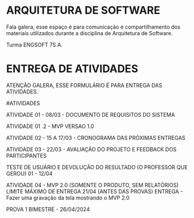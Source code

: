 # ARQUITETURA DE SOFTWARE

Fala galera, esse espaço é para comunicação e compartilhamento dos materiais utilizados durante a disciplina de Arquitetura de Software.

Turma ENGSOFT 7S A.

# ENTREGA DE ATIVIDADES

ATENÇÃO GALERA, ESSE FORMULÁRIO É PARA ENTREGA DAS ATIVIDADES.

#ATIVIDADES

ATIVIDADE 01 - 08/03 - DOCUMENTO DE REQUISITOS DO SISTEMA

ATIVIDADE 01 .2 - MVP VERSAO 1.0

ATIVIDADE 02 - 15 A 17/03 - CRONOGRAMA DAS PRÓXIMAS ENTREGAS

ATIVIDADE 03 - 22/03 - AVALIAÇÃO DO PROJETO E FEEDBACK DOS PARTICIPANTES

TESTE DE USUÁRIO E DEVOLUÇÃO DO RESULTADO (O PROFESSOR QUE GEROU) 01 - 12/04

ATIVIDADE 04 - MVP 2.0 (SOMENTE O PRODUTO, SEM RELATÓRIOS) LIMITE MÁXIMO DE ENTREGA 21/04 (ANTES DAS PROVAS)
ENTREGA - Fazer uma gravação da tela mostrando o MVP 2.0

PROVA 1 BIMESTRE - 26/04/2024
